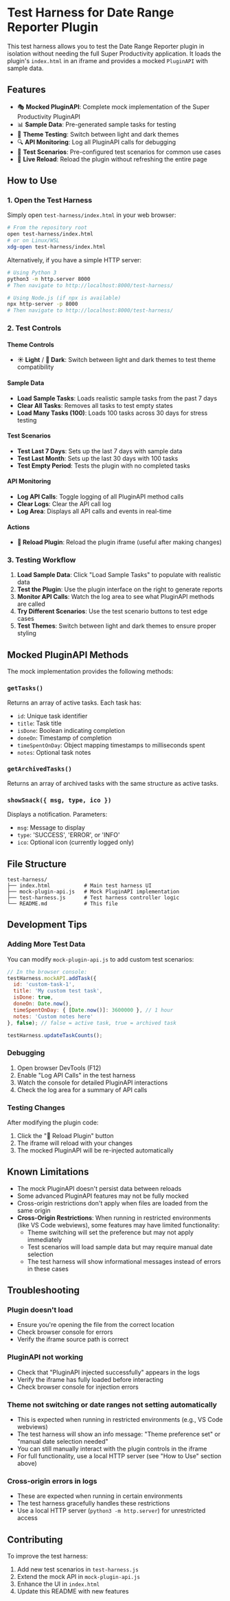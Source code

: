 # Test Harness for Date Range Reporter Plugin

This test harness allows you to test the Date Range Reporter plugin in isolation without needing the full Super Productivity application. It loads the plugin's `index.html` in an iframe and provides a mocked `PluginAPI` with sample data.

## Features

- 🎭 **Mocked PluginAPI**: Complete mock implementation of the Super Productivity PluginAPI
- 📊 **Sample Data**: Pre-generated sample tasks for testing
- 🎨 **Theme Testing**: Switch between light and dark themes
- 🔍 **API Monitoring**: Log all PluginAPI calls for debugging
- 🧪 **Test Scenarios**: Pre-configured test scenarios for common use cases
- 🔄 **Live Reload**: Reload the plugin without refreshing the entire page

## How to Use

### 1. Open the Test Harness

Simply open `test-harness/index.html` in your web browser:

```bash
# From the repository root
open test-harness/index.html
# or on Linux/WSL
xdg-open test-harness/index.html
```

Alternatively, if you have a simple HTTP server:

```bash
# Using Python 3
python3 -m http.server 8000
# Then navigate to http://localhost:8000/test-harness/

# Using Node.js (if npx is available)
npx http-server -p 8000
# Then navigate to http://localhost:8000/test-harness/
```

### 2. Test Controls

#### Theme Controls
- **☀️ Light** / **🌙 Dark**: Switch between light and dark themes to test theme compatibility

#### Sample Data
- **Load Sample Tasks**: Loads realistic sample tasks from the past 7 days
- **Clear All Tasks**: Removes all tasks to test empty states
- **Load Many Tasks (100)**: Loads 100 tasks across 30 days for stress testing

#### Test Scenarios
- **Test Last 7 Days**: Sets up the last 7 days with sample data
- **Test Last Month**: Sets up the last 30 days with 100 tasks
- **Test Empty Period**: Tests the plugin with no completed tasks

#### API Monitoring
- **Log API Calls**: Toggle logging of all PluginAPI method calls
- **Clear Logs**: Clear the API call log
- **Log Area**: Displays all API calls and events in real-time

#### Actions
- **🔄 Reload Plugin**: Reload the plugin iframe (useful after making changes)

### 3. Testing Workflow

1. **Load Sample Data**: Click "Load Sample Tasks" to populate with realistic data
2. **Test the Plugin**: Use the plugin interface on the right to generate reports
3. **Monitor API Calls**: Watch the log area to see what PluginAPI methods are called
4. **Try Different Scenarios**: Use the test scenario buttons to test edge cases
5. **Test Themes**: Switch between light and dark themes to ensure proper styling

## Mocked PluginAPI Methods

The mock implementation provides the following methods:

### `getTasks()`
Returns an array of active tasks. Each task has:
- `id`: Unique task identifier
- `title`: Task title
- `isDone`: Boolean indicating completion
- `doneOn`: Timestamp of completion
- `timeSpentOnDay`: Object mapping timestamps to milliseconds spent
- `notes`: Optional task notes

### `getArchivedTasks()`
Returns an array of archived tasks with the same structure as active tasks.

### `showSnack({ msg, type, ico })`
Displays a notification. Parameters:
- `msg`: Message to display
- `type`: 'SUCCESS', 'ERROR', or 'INFO'
- `ico`: Optional icon (currently logged only)

## File Structure

```
test-harness/
├── index.html           # Main test harness UI
├── mock-plugin-api.js   # Mock PluginAPI implementation
├── test-harness.js      # Test harness controller logic
└── README.md            # This file
```

## Development Tips

### Adding More Test Data

You can modify `mock-plugin-api.js` to add custom test scenarios:

```javascript
// In the browser console:
testHarness.mockAPI.addTask({
  id: 'custom-task-1',
  title: 'My custom test task',
  isDone: true,
  doneOn: Date.now(),
  timeSpentOnDay: { [Date.now()]: 3600000 }, // 1 hour
  notes: 'Custom notes here'
}, false); // false = active task, true = archived task

testHarness.updateTaskCounts();
```

### Debugging

1. Open browser DevTools (F12)
2. Enable "Log API Calls" in the test harness
3. Watch the console for detailed PluginAPI interactions
4. Check the log area for a summary of API calls

### Testing Changes

After modifying the plugin code:
1. Click the "🔄 Reload Plugin" button
2. The iframe will reload with your changes
3. The mocked PluginAPI will be re-injected automatically

## Known Limitations

- The mock PluginAPI doesn't persist data between reloads
- Some advanced PluginAPI features may not be fully mocked
- Cross-origin restrictions don't apply when files are loaded from the same origin
- **Cross-Origin Restrictions**: When running in restricted environments (like VS Code webviews), some features may have limited functionality:
  - Theme switching will set the preference but may not apply immediately
  - Test scenarios will load sample data but may require manual date selection
  - The test harness will show informational messages instead of errors in these cases

## Troubleshooting

### Plugin doesn't load
- Ensure you're opening the file from the correct location
- Check browser console for errors
- Verify the iframe source path is correct

### PluginAPI not working
- Check that "PluginAPI injected successfully" appears in the logs
- Verify the iframe has fully loaded before interacting
- Check browser console for injection errors

### Theme not switching or date ranges not setting automatically
- This is expected when running in restricted environments (e.g., VS Code webviews)
- The test harness will show an info message: "Theme preference set" or "manual date selection needed"
- You can still manually interact with the plugin controls in the iframe
- For full functionality, use a local HTTP server (see "How to Use" section above)

### Cross-origin errors in logs
- These are expected when running in certain environments
- The test harness gracefully handles these restrictions
- Use a local HTTP server (`python3 -m http.server`) for unrestricted access

## Contributing

To improve the test harness:
1. Add new test scenarios in `test-harness.js`
2. Extend the mock API in `mock-plugin-api.js`
3. Enhance the UI in `index.html`
4. Update this README with new features
